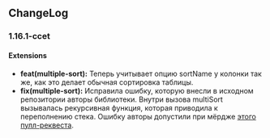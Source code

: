 ChangeLog
---------

### 1.16.1-ccet

#### Extensions

- **feat(multiple-sort):** Теперь учитывает опцию sortName у колонки так же, как это делает обычная сортировка таблицы.
- **fix(multiple-sort):** Исправила ошибку, которую внесли в исходном репозитории авторы библиотеки. Внутри вызова multiSort вызывалась рекурсивная функция, которая приводила к переполнению стека. Ошибку авторы допустили при мёрдже [этого пулл-реквеста](https://github.com/wenzhixin/bootstrap-table/pull/4835/files/0071b17ea2a107b478a903133accb98aa4c3b59e).